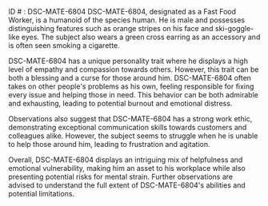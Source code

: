 ID # : DSC-MATE-6804
DSC-MATE-6804, designated as a Fast Food Worker, is a humanoid of the species human. He is male and possesses distinguishing features such as orange stripes on his face and ski-goggle-like eyes. The subject also wears a green cross earring as an accessory and is often seen smoking a cigarette.

DSC-MATE-6804 has a unique personality trait where he displays a high level of empathy and compassion towards others. However, this trait can be both a blessing and a curse for those around him. DSC-MATE-6804 often takes on other people's problems as his own, feeling responsible for fixing every issue and helping those in need. This behavior can be both admirable and exhausting, leading to potential burnout and emotional distress.

Observations also suggest that DSC-MATE-6804 has a strong work ethic, demonstrating exceptional communication skills towards customers and colleagues alike. However, the subject seems to struggle when he is unable to help those around him, leading to frustration and agitation.

Overall, DSC-MATE-6804 displays an intriguing mix of helpfulness and emotional vulnerability, making him an asset to his workplace while also presenting potential risks for mental strain. Further observations are advised to understand the full extent of DSC-MATE-6804's abilities and potential limitations.